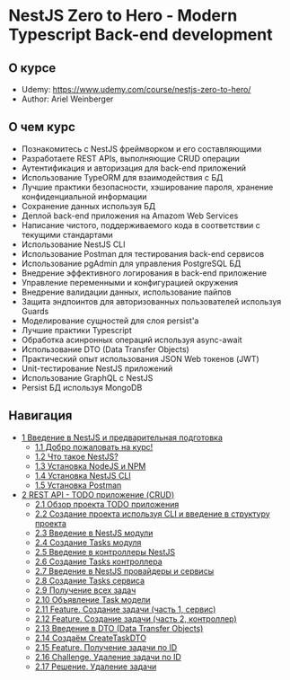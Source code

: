 # NestJS Zero to Hero - Modern Typescript Back-end development

## О курсе
- Udemy: https://www.udemy.com/course/nestjs-zero-to-hero/
- Author: Ariel Weinberger

## О чем курс

- Познакомитесь с NestJS фреймворком и его составляющими
- Разработаете REST APIs, выполняющие CRUD операции
- Аутентификация и авторизация для back-end приложений
- Использование TypeORM для взаимодействия с БД
- Лучшие практики безопасности, хэширование пароля, хранение конфиденциальной информации
- Сохранение данных используя БД
- Деплой back-end приложения на Amazom Web Services
- Написание чистого, поддерживаемого кода в соответствии с текущими стандартами
- Использование NestJS CLI
- Использование Postman для тестирования back-end сервисов
- Использование pgAdmin для управления PostgreSQL БД
- Внедрение эффективного логирования в back-end приложение
- Управление переменными и конфигурацией окружения
- Внедрение валидации данных, использование пайпов
- Защита эндпоинтов для авторизованных пользователей используя Guards
- Моделирование сущностей для слоя persist'а
- Лучшие практики Typescript
- Обработка асинронных операций используя async-await
- Использование DTO (Data Transfer Objects)
- Практический опыт использования JSON Web токенов (JWT)
- Unit-тестирование NestJS приложений
- Использование GraphQL с NestJS
- Persist БД используя MongoDB

## Навигация

- [1 Введение в NestJS и предварительная подготовка](./docs/1.%20Introduction%20to%20NestJS%20&%20Pre-requisites)
  - [1.1 Добро пожаловать на курс!](./docs/1.%20Introduction%20to%20NestJS%20&%20Pre-requisites/1.1%20Welcome%20to%20the%20course!)
  - [1.2 Что такое NestJS?](./docs/1.%20Introduction%20to%20NestJS%20&%20Pre-requisites/1.2%20What%20is%20NestJS%3F)
  - [1.3 Установка NodeJS и NPM](./docs/1.%20Introduction%20to%20NestJS%20&%20Pre-requisites/1.3%20Installing%20Node.js%20and%20NPM)
  - [1.4 Установка NestJS CLI](./docs/1.%20Introduction%20to%20NestJS%20&%20Pre-requisites/1.4%20Installing%20the%20NestJS%20CLI)
  - [1.5 Установка Postman](./docs/1.%20Introduction%20to%20NestJS%20&%20Pre-requisites/1.4%20Installing%20the%20NestJS%20CLI)
- [2 REST API - TODO приложение (CRUD)](./docs/2.%20REST%20API%20-%20Task%20Management%20Application%20(CRUD))
  - [2.1 Обзор проекта TODO приложения](./docs/2.%20REST%20API%20-%20Task%20Management%20Application%20(CRUD)/2.1%20Project%20Overview%20Task%20Management%20Application)
  - [2.2 Создание проекта используя CLI и введение в структуру проекта](./docs/2.%20REST%20API%20-%20Task%20Management%20Application%20(CRUD)/2.2%20Creating%20a%20project%20via%20the%20CLI%20and%20an%20introduction%20to%20a%20NestJS%20project%20structure)
  - [2.3 Введение в NestJS модули](./docs/2.%20REST%20API%20-%20Task%20Management%20Application%20(CRUD)/2.3%20Introduction%20to%20NestJS%20Modules)
  - [2.4 Создание Tasks модуля](./docs/2.%20REST%20API%20-%20Task%20Management%20Application%20(CRUD)/2.4%20Creating%20a%20Tasks%20Module)
  - [2.5 Введение в контроллеры NestJS](./docs/2.%20REST%20API%20-%20Task%20Management%20Application%20(CRUD)/2.5%20Introduction%20to%20NestJS%20Controllers)
  - [2.6 Создание Tasks контроллера](./docs/2.%20REST%20API%20-%20Task%20Management%20Application%20(CRUD)/2.6%20Creating%20a%20Tasks%20Controller)
  - [2.7 Введение в NestJS провайдеры и сервисы](./docs/2.%20REST%20API%20-%20Task%20Management%20Application%20(CRUD)/2.7%20Introduction%20to%20NestJS%20Providers%20and%20Services)
  - [2.8 Создание Tasks сервиса](./docs/2.%20REST%20API%20-%20Task%20Management%20Application%20(CRUD)/2.8%20Creating%20a%20Tasks%20Service)
  - [2.9 Получение всех задач](./docs/2.%20REST%20API%20-%20Task%20Management%20Application%20(CRUD)/2.9%20Feature%20Getting%20all%20Tasks)
  - [2.10 Объявление Task модели](./docs/2.%20REST%20API%20-%20Task%20Management%20Application%20(CRUD)/2.10%20Defining%20a%20Task%20Model)
  - [2.11 Feature. Создание задачи (часть 1, сервис)](./docs/2.%20REST%20API%20-%20Task%20Management%20Application%20(CRUD)/2.11%20Feature%20Creating%20a%20Task%20(Part%201%20Service))
  - [2.12 Feature. Создание задачи (часть 2, контроллер)](./docs/2.%20REST%20API%20-%20Task%20Management%20Application%20(CRUD)/2.12%20Feature%20Creating%20a%20Task%20(Part%202%20Controller))
  - [2.13 Введение в DTO (Data Transfer Objects)](./docs/2.%20REST%20API%20-%20Task%20Management%20Application%20(CRUD)/2.13%20Introduction%20to%20Data%20Transfer%20Objects%20(DTOs))
  - [2.14 Создаём CreateTaskDTO](./docs/2.%20REST%20API%20-%20Task%20Management%20Application%20(CRUD)/2.14%20Creating%20a%20CreateTaskDto)
  - [2.15 Feature. Получение задачи по ID](./docs/2.%20REST%20API%20-%20Task%20Management%20Application%20(CRUD)/2.15%20Feature%20Getting%20a%20Task%20by%20ID)
  - [2.16 Challenge. Удаление задачи по ID](./docs/2.%20REST%20API%20-%20Task%20Management%20Application%20(CRUD)/2.16%20Challenge%20Deleting%20a%20Task)
  - [2.17 Решение. Удаление задачи](./docs/2.%20REST%20API%20-%20Task%20Management%20Application%20(CRUD)/2.17%20Solution%20Deleting%20a%20Task)
